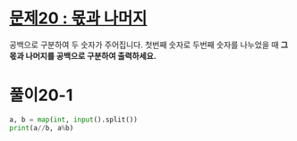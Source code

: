 # [문제20 : 몫과 나머지](https://www.notion.so/20-9a846838303648fb8856ca57d1e63f84)

공백으로 구분하여 두 숫자가 주어집니다.
첫번째 숫자로 두번째 숫자를 나누었을 때 **그 몫과 나머지를 공백으로 구분하여 출력하세요.**

# 풀이20-1
``` python
a, b = map(int, input().split())
print(a//b, a%b) 
```
